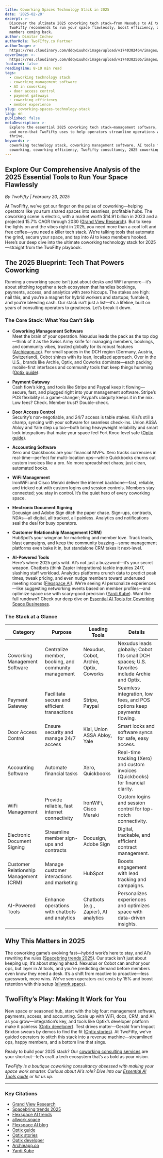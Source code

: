 ```yaml
---
title: Coworking Spaces Technology Stack in 2025
date: '2025-02-20'
excerpt: >-
  Discover the ultimate 2025 coworking tech stack—from Nexudus to AI tools—that
  TwoFifty recommends to run your space flawlessly, boost efficiency, and keep
  members coming back.
author: Dimitar Inchev
authorRole: TwoFIfty.co Partner
authorImage: >-
  https://res.cloudinary.com/ddqw1uuhd/image/upload/v1740302464/images/team/dimitar_nmeo81.jpg
coverImage: >-
  https://res.cloudinary.com/ddqw1uuhd/image/upload/v1740302505/images/blog/coworking-tech-stack-2025_wkfyvm.webp
featured: false
readingTime: 8-10 min read
tags:
  - coworking technology stack
  - coworking management software
  - AI in coworking
  - door access control
  - payment gateways
  - coworking efficiency
  - member experience
slug: coworking-spaces-technology-stack
lang: en
published: false
metaDescription: >-
  Explore the essential 2025 coworking tech stack—management software, AI tools,
  and more—that TwoFifty uses to help operators streamline operations and
  thrive.
keywords: >-
  coworking technology stack, coworking management software, AI tools for
  coworking, coworking efficiency, TwoFifty consultancy, 2025 coworking trends
---
```


## Explore Our Comprehensive Analysis of the 2025 Essential Tools to Run Your Space Flawlessly

*By TwoFifty | February 20, 2025*

At TwoFifty, we’ve got our finger on the pulse of coworking—helping operators like you turn shared spaces into seamless, profitable hubs. The coworking scene is electric, with a market worth $14.91 billion in 2023 and a projected 15.7% CAGR through 2030 ([Grand View Research](https://www.grandviewresearch.com/industry-analysis/coworking-spaces-market-report)). But to keep the lights on and the vibes right in 2025, you need more than a cool loft and free coffee—you need a killer tech stack. We’re talking tools that automate the grind, secure your space, and tap into AI to keep members hooked. Here’s our deep dive into the ultimate coworking technology stack for 2025—straight from the TwoFifty playbook.

## The 2025 Blueprint: Tech That Powers Coworking

Running a coworking space isn’t just about desks and WiFi anymore—it’s about stitching together a tech ecosystem that handles bookings, payments, access, and analytics with zero hiccups. The stakes are high: nail this, and you’re a magnet for hybrid workers and startups; fumble it, and you’re bleeding cash. Our stack isn’t just a list—it’s a lifeline, built on years of consulting operators to greatness. Let’s break it down.

### The Core Stack: What You Can’t Skip

- **Coworking Management Software**  
  Meet the brain of your operation. Nexudus leads the pack as the top dog—think of it as the Swiss Army knife for managing members, bookings, and community vibes, trusted globally for its robust features ([Archieapp.co](https://archieapp.co/blog/best-coworking-management-software/)). For small spaces in the DCH region (Germany, Austria, Switzerland), Cobot shines with its lean, localized approach. Over in the U.S., brands like Archie, Optix, and Coworks dominate—each packing mobile-first interfaces and community tools that keep things humming ([Optix guide](https://www.optixapp.com/blog/guide-to-creating-your-coworking-technology-ecosystem/)).

- **Payment Gateway**  
  Cash flow’s king, and tools like Stripe and Paypal keep it flowing—secure, fast, and plugged right into your management software. Stripe’s POS flexibility is a game-changer; Paypal’s ubiquity keeps it in the mix. Low fees? Check. Member trust? Double-check.

- **Door Access Control**  
  Security’s non-negotiable, and 24/7 access is table stakes. Kisi’s still a champ, syncing with your software for seamless check-ins. Union ASSA Abloy and Yale step up too—both bring heavyweight reliability and smart lock integrations that make your space feel Fort Knox-level safe ([Optix guide](https://www.optixapp.com/blog/guide-to-creating-your-coworking-technology-ecosystem/)).

- **Accounting Software**  
  Xero and Quickbooks are your financial MVPs. Xero tracks currencies in real-time—perfect for multi-location ops—while Quickbooks churns out custom invoices like a pro. No more spreadsheet chaos; just clean, automated books.

- **WiFi Management**  
  IronWiFi and Cisco Meraki deliver the internet backbone—fast, reliable, and tricked out with custom logins and session controls. Members stay connected; you stay in control. It’s the quiet hero of every coworking space.

- **Electronic Document Signing**  
  Docusign and Adobe Sign ditch the paper chase. Sign-ups, contracts, NDAs—all digital, all tracked, all painless. Analytics and notifications seal the deal for busy operators.

- **Customer Relationship Management (CRM)**  
  HubSpot’s your wingman for marketing and member love. Track leads, blast campaigns, and keep the community buzzing—some management platforms even bake it in, but standalone CRM takes it next-level.

- **AI-Powered Tools**  
  Here’s where 2025 gets wild. AI’s not just a buzzword—it’s your secret weapon. Chatbots (think Zapier integrations) tackle inquiries 24/7, slashing staff workload. Analytics platforms crunch data to predict peak times, tweak pricing, and even nudge members toward underused meeting rooms ([Flexspace AI](https://flexspace.ai/blog/ais-potential-to-revolutionize-coworking-spaces/)). We’re seeing AI personalize experiences—like suggesting networking events based on member profiles—and optimize space use with scary-good precision ([Yardi Kube](https://www.yardikube.com/blog/how-is-ai-changing-coworking-management-software/)). Want the full rundown? Check our deep dive on [Essential AI Tools for Coworking Space Businesses](/essential-ai-tools-coworking).

### The Stack at a Glance

| **Category**               | **Purpose**                                      | **Leading Tools**                     | **Details**                                                                                     |
|----------------------------|--------------------------------------------------|---------------------------------------|-------------------------------------------------------------------------------------------------|
| Coworking Management Software | Centralize member, booking, and community management | Nexudus, Cobot, Archie, Optix, Coworks | Nexudus leads globally; Cobot fits small DCH spaces; U.S. favorites include Archie and Optix. |
| Payment Gateway            | Facilitate secure and efficient transactions     | Stripe, Paypal                        | Seamless integration, low fees, and POS options keep payments flowing.                          |
| Door Access Control        | Ensure security and manage 24/7 access           | Kisi, Union ASSA Abloy, Yale          | Smart locks and software syncs for safe, easy access.                                          |
| Accounting Software        | Automate financial tasks                         | Xero, Quickbooks                      | Real-time tracking (Xero) and custom invoices (Quickbooks) for financial clarity.              |
| WiFi Management            | Provide reliable, fast internet connectivity     | IronWiFi, Cisco Meraki                | Custom logins and session control for top-notch connectivity.                                  |
| Electronic Document Signing | Streamline member sign-ups and contracts         | Docusign, Adobe Sign                  | Digital, trackable, and efficient contract management.                                         |
| Customer Relationship Management (CRM) | Manage customer interactions and marketing | HubSpot                               | Boosts engagement with lead tracking and campaigns.                                           |
| AI-Powered Tools           | Enhance operations with chatbots and analytics   | Chatbots (e.g., Zapier), AI analytics | Personalizes experiences and optimizes space with data-driven insights.                        |

## Why This Matters in 2025

The coworking game’s evolving fast—hybrid work’s here to stay, and AI’s rewriting the rules ([Spacebring trends 2025](https://www.spacebring.com/blog/tips/coworking-space-trends)). Our stack isn’t just about keeping up; it’s about staying ahead. Nexudus or Cobot can anchor your ops, but layer in AI tools, and you’re predicting demand before members even know they need a desk. It’s a shift from reactive to proactive—less guesswork, more wins. We’ve seen operators cut costs by 15% and boost retention with this setup ([allwork.space](https://allwork.space/2025/02/6-ways-coworking-spaces-must-innovate-to-thrive-in-2025/)).

## TwoFifty’s Play: Making It Work for You

New space or seasoned hub, start with the big four: management software, payments, access, and accounting. Scale up with WiFi, docs, CRM, and AI as you grow—integration’s key, and tools like Optix’s developer platform make it painless ([Optix developer](https://developer.optixapp.com/)). Test drives matter—Gerald from Impact Brixton swears by demos to find the fit ([Optix stories](https://www.optixapp.com/customer-stories/impact-brixton/)). At TwoFifty, we’ve guided operators to stitch this stack into a revenue machine—streamlined ops, happy members, and a bottom line that sings.

Ready to build your 2025 stack? Our [coworking consulting services](/coworking-consulting-services) are your shortcut—let’s craft a tech ecosystem that’s as bold as your vision.

*TwoFifty is a boutique coworking consultancy obsessed with making your space work smarter. Curious about AI’s role? Dive into our [Essential AI Tools guide](/essential-ai-tools-coworking) or hit us up.*

---

### Key Citations
- [Grand View Research](https://www.grandviewresearch.com/industry-analysis/coworking-spaces-market-report)
- [Spacebring trends 2025](https://www.spacebring.com/blog/tips/coworking-space-trends)
- [Flexspace AI trends](https://flexspace.ai/blog/2025-coworking-trends-the-year-ai-infrastructure-reshapes-everything/)
- [allwork.space](https://allwork.space/2025/02/6-ways-coworking-spaces-must-innovate-to-thrive-in-2025/)
- [Flexspace AI blog](https://flexspace.ai/blog/ais-potential-to-revolutionize-coworking-spaces/)
- [Optix guide](https://www.optixapp.com/blog/guide-to-creating-your-coworking-technology-ecosystem/)
- [Optix stories](https://www.optixapp.com/customer-stories/impact-brixton/)
- [Optix developer](https://developer.optixapp.com/)
- [Archieapp.co](https://archieapp.co/blog/best-coworking-management-software/)
- [Yardi Kube](https://www.yardikube.com/blog/how-is-ai-changing-coworking-management-software/)
